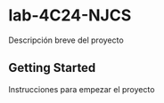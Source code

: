 # lab-4C24-NJCS

Descripción breve del proyecto

## Getting Started

Instrucciones para empezar el proyecto
